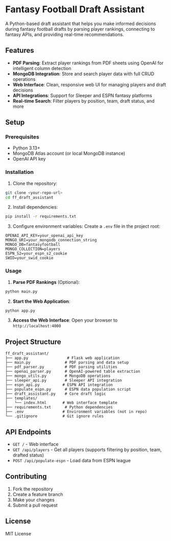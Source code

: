 # Fantasy Football Draft Assistant

A Python-based draft assistant that helps you make informed decisions during fantasy football drafts by parsing player rankings, connecting to fantasy APIs, and providing real-time recommendations.

## Features

- **PDF Parsing**: Extract player rankings from PDF sheets using OpenAI for intelligent column detection
- **MongoDB Integration**: Store and search player data with full CRUD operations
- **Web Interface**: Clean, responsive web UI for managing players and draft decisions
- **API Integrations**: Support for Sleeper and ESPN fantasy platforms
- **Real-time Search**: Filter players by position, team, draft status, and more

## Setup

### Prerequisites
- Python 3.13+
- MongoDB Atlas account (or local MongoDB instance)
- OpenAI API key

### Installation

1. Clone the repository:
```bash
git clone <your-repo-url>
cd ff_draft_assistant
```

2. Install dependencies:
```bash
pip install -r requirements.txt
```

3. Configure environment variables:
Create a `.env` file in the project root:
```
OPENAI_API_KEY=your_openai_api_key
MONGO_URI=your_mongodb_connection_string
MONGO_DB=fantasyfootball
MONGO_COLLECTION=players
ESPN_S2=your_espn_s2_cookie
SWID=your_swid_cookie
```

### Usage

1. **Parse PDF Rankings** (Optional):
```bash
python main.py
```

2. **Start the Web Application**:
```bash
python app.py
```

3. **Access the Web Interface**:
Open your browser to `http://localhost:4000`

## Project Structure

```
ff_draft_assistant/
├── app.py                 # Flask web application
├── main.py               # PDF parsing and data setup
├── pdf_parser.py         # PDF parsing utilities
├── openai_parser.py      # OpenAI-powered table extraction
├── mongo_utils.py        # MongoDB operations
├── sleeper_api.py        # Sleeper API integration
├── espn_api.py          # ESPN API integration
├── populate_espn.py      # ESPN data population script
├── draft_assistant.py    # Core draft logic
├── templates/
│   └── index.html       # Web interface template
├── requirements.txt      # Python dependencies
├── .env                 # Environment variables (not in repo)
└── .gitignore           # Git ignore rules
```

## API Endpoints

- `GET /` - Web interface
- `GET /api/players` - Get all players (supports filtering by position, team, drafted status)
- `POST /api/populate-espn` - Load data from ESPN league

## Contributing

1. Fork the repository
2. Create a feature branch
3. Make your changes
4. Submit a pull request

## License

MIT License
